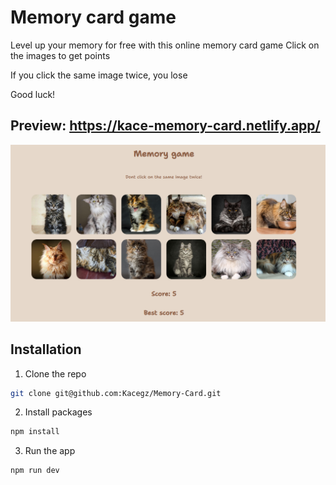# Memory card game
Level up your memory for free with this online memory card game
Click on the images to get points

If you click the same image twice, you lose

Good luck!

## Preview: https://kace-memory-card.netlify.app/

![Screenshot](./Screenshot.png)


## Installation
1. Clone the repo
```sh
git clone git@github.com:Kacegz/Memory-Card.git
```
2. Install packages
```sh
npm install 
```
3. Run the app
```sh
npm run dev
```
